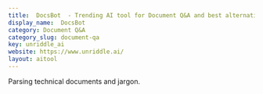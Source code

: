 ```yaml
---
title:  DocsBot  - Trending AI tool for Document Q&A and best alternatives
display_name:  DocsBot 
category: Document Q&A
category_slug: document-qa
key: unriddle_ai
website: https://www.unriddle.ai/
layout: aitool
---
```


Parsing technical documents and jargon.
